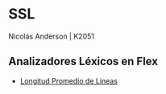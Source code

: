 # SSL
Nicolás Anderson | K2051

## Analizadores Léxicos en Flex

* [Longitud Promedio de Lineas](https://github.com/nanderson87/SSL/tree/master/Longitud-Promedio-de-Lineas)
